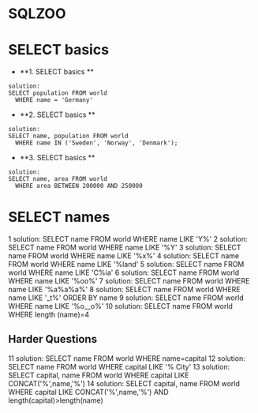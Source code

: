 # SQLZOO

# SELECT basics ####

- **1. SELECT basics **
```
solution: 
SELECT population FROM world
  WHERE name = 'Germany'
```
- **2. SELECT basics **
```
solution:
SELECT name, population FROM world
  WHERE name IN ('Sweden', 'Norway', 'Denmark');
```
- **3. SELECT basics **
```
solution:
SELECT name, area FROM world
  WHERE area BETWEEN 200000 AND 250000
```

# SELECT names #

1
solution:
SELECT name FROM world
  WHERE name LIKE 'Y%'
2
solution:
SELECT name FROM world
  WHERE name LIKE '%Y'
3
solution:
SELECT name FROM world
  WHERE name LIKE '%x%'
4
solution:
SELECT name FROM world
  WHERE name LIKE '%land'
5
solution:
SELECT name FROM world
  WHERE name LIKE 'C%ia'
6
solution:
SELECT name FROM world
  WHERE name LIKE '%oo%'
7
solution:
SELECT name FROM world
  WHERE name LIKE '%a%a%a%'
8
solution:
SELECT name FROM world
 WHERE name LIKE '_t%'
ORDER BY name
9
solution:
SELECT name FROM world
 WHERE name LIKE '%o__o%'
10
solution:
SELECT name FROM world
 WHERE length (name)=4
## Harder Questions ##
11
solution:
SELECT name
  FROM world
 WHERE name=capital
12
solution:
SELECT name
  FROM world
 WHERE capital LIKE '% City'
13
solution:
SELECT capital, name
FROM world
WHERE
  capital LIKE CONCAT('%',name,'%')
14
solution:
SELECT capital, name
FROM world
WHERE
  capital LIKE CONCAT('%',name,'%')
AND 
   length(capital)>length(name)
